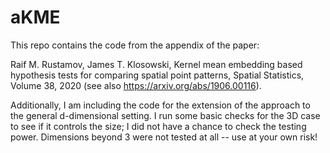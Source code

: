 # aKME

This repo contains the code from the appendix of the paper:

Raif M. Rustamov, James T. Klosowski, Kernel mean embedding based hypothesis tests for comparing spatial point patterns, Spatial Statistics, Volume 38, 2020 
(see also https://arxiv.org/abs/1906.00116).

Additionally, I am including the code for the extension of the approach to the general d-dimensional setting. I run some basic checks for the 3D case to see if it controls the size; I did not have a chance to check the testing power. Dimensions beyond 3 were not tested at all -- use at your own risk!
